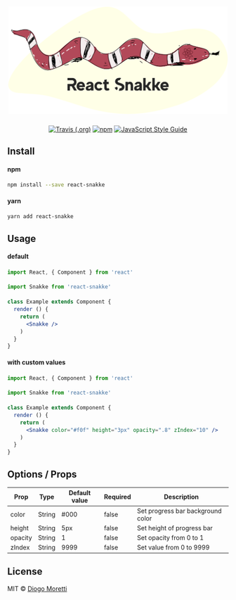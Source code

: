 <h1 align="center">
  <img src="./logo.png" alt="React Snakke" width="500">
</h1>

<p align="center">
  <a href="https://travis-ci.org/diogomoretti/react-snakke/builds"><img alt="Travis (.org)" src="https://img.shields.io/travis/diogomoretti/react-snakke.svg?style=for-the-badge"></a> <a href="https://www.npmjs.com/package/react-snakke"><img alt="npm" src="https://img.shields.io/npm/v/react-snakke.svg?style=for-the-badge"></a> <a href="https://standardjs.com"><img src="https://img.shields.io/badge/code_style-standard-brightgreen.svg?style=for-the-badge" alt="JavaScript Style Guide" /></a>
</p>

## Install

#### npm
```bash
npm install --save react-snakke
```

#### yarn
```bash
yarn add react-snakke
```

## Usage

#### default

```jsx
import React, { Component } from 'react'

import Snakke from 'react-snakke'

class Example extends Component {
  render () {
    return (
      <Snakke />
    )
  }
}
```

#### with custom values

```jsx
import React, { Component } from 'react'

import Snakke from 'react-snakke'

class Example extends Component {
  render () {
    return (
      <Snakke color="#f0f" height="3px" opacity=".8" zIndex="10" />
    )
  }
}
```

## Options / Props

| Prop    | Type   | Default value | Required | Description                       |
|---------|--------|---------------|----------|-----------------------------------|
| color   | String | #000          | false    | Set progress bar background color |
| height  | String | 5px           | false    | Set height of progress bar        |
| opacity | String | 1             | false    | Set opacity from 0 to 1           |
| zIndex  | String | 9999          | false    | Set value from 0 to 9999          |

## License

MIT © [Diogo Moretti](https://github.com/diogomoretti)
